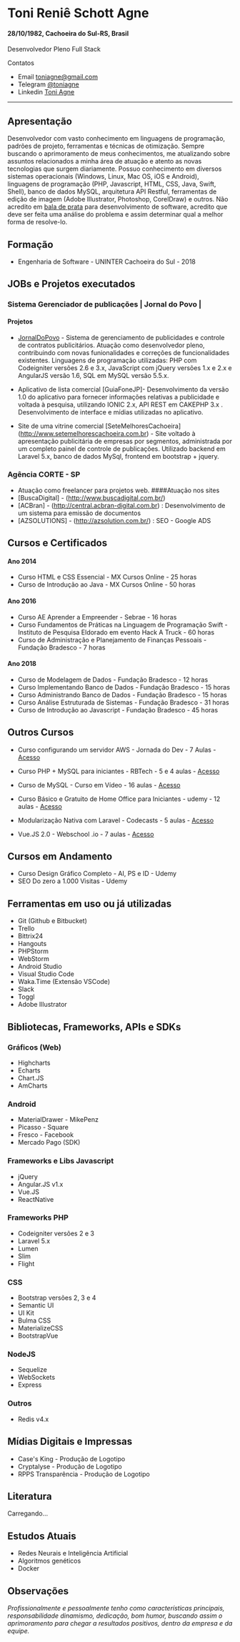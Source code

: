 # Toni Reniê Schott Agne
#### 28/10/1982, Cachoeira do Sul-RS, Brasil
Desenvolvedor Pleno Full Stack 

Contatos
- Email [toniagne@gmail.com](mailto:toniagne@gmail.com)
- Telegram [@toniagne](https://t.me/toniagne)
- Linkedin [Toni Agne](www.linkedin.com/in/toniagne)

---

## Apresentação

Desenvolvedor com vasto conhecimento em linguagens de programação, padrões de projeto, ferramentas e técnicas de otimização. Sempre buscando o aprimoramento de meus conhecimentos, me atualizando sobre assuntos relacionados a minha área de atuação e atento as novas tecnologias que surgem diariamente. Possuo conhecimento em diversos sistemas operacionais (Windows, Linux, Mac OS, iOS e Android), linguagens de programação (PHP, Javascript, HTML, CSS, Java, Swift, Shell), banco de dados MySQL, arquitetura API Restful,  ferramentas de edição de imagem (Adobe Illustrator, Photoshop, CorelDraw) e outros. Não acredito em [bala de prata](https://iopub.org/n%C3%A3o-h%C3%A1-bala-de-prata-para-o-desenvolvimento-de-software-5c6e73ecd28c) para desenvolvimento de software, acredito que deve ser feita uma análise do problema e assim determinar qual a melhor forma de resolve-lo.

## Formação

- Engenharia de Software - UNINTER Cachoeira do Sul - 2018

## JOBs e Projetos executados

### Sistema Gerenciador de publicações | Jornal do Povo |
#### Projetos
  - [JornalDoPovo](http://www.jornaldopovo.com.br) - Sistema de gerenciamento de publicidades e controle de contratos publicitários. Atuação como desenvolvedor pleno, contribuindo com novas funionalidades e correções de funcionalidades existentes. Linguagens de programação utilizadas: PHP com Codeigniter versões 2.6 e 3.x, JavaScript com jQuery versões 1.x e 2.x e AngularJS versão 1.6, SQL em MySQL versão 5.5.x. 
 
- Aplicativo de lista comercial [GuiaFoneJP]- Desenvolvimento da versão 1.0 do aplicativo para fornecer informações relativas a publicidade e voltada à pesquisa, utilizando IONIC 2.x, API REST em CAKEPHP 3.x . Desenvolvimento de interface e mídias utilizadas no aplicativo.

- Site de uma vitrine comercial [SeteMelhoresCachoeira] (http://www.setemelhorescachoeira.com.br) - Site voltado à apresentação publicitária de empresas por segmentos, administrada por um completo painel de controle de publicações. Utilizado backend em Laravel 5.x, banco de dados MySql, frontend em bootstrap + jquery.

### Agência CORTE - SP
- Atuação como freelancer para projetos web. 
####Atuação nos sites 
- [BuscaDigital] - (http://www.buscadigital.com.br/)
- [ACBran] - (http://central.acbran-digital.com.br) : Desenvolvimento de um sistema para emissão de documentos
- [AZSOLUTIONS] - (http://azsolution.com.br/) : SEO - Google ADS 
## Cursos e Certificados

#### Ano 2014
- Curso HTML e CSS Essencial - MX Cursos Online - 25 horas
- Curso de Introdução ao Java - MX Cursos Online - 50 horas
#### Ano 2016
- Curso AE Aprender a Empreender - Sebrae - 16 horas
- Curso Fundamentos de Práticas na Linguagem de Programação Swift - Instituto de Pesquisa Eldorado em evento Hack A Truck - 60 horas
- Curso de Administração e Planejamento de Finanças Pessoais - Fundação Bradesco - 7 horas
#### Ano 2018
- Curso de Modelagem de Dados - Fundação Bradesco - 12 horas
- Curso Implementando Banco de Dados - Fundação Bradesco - 15 horas
- Curso Administrando Banco de Dados - Fundação Bradesco - 15 horas
- Curso Análise Estruturada de Sistemas - Fundação Bradesco - 31 horas
- Curso de Introdução ao Javascript - Fundação Bradesco - 45 horas

## Outros Cursos

- Curso configurando um servidor AWS - Jornada do Dev - 7 Aulas - [Acesso](https://jornadadodev.com.br/cursos/curso-configurando-um-servidor-aws)
- Curso PHP + MySQL para iniciantes - RBTech - 5 e 4 aulas - [Acesso](http://dev.rbtech.info/curso-de-php-mysql-para-iniciantes-aula-1/)

- Curso de MySQL - Curso em Vídeo - 16 aulas - [Acesso](https://www.cursoemvideo.com/course/curso-banco-dados-mysql/)
- Curso Básico e Gratuito de Home Office para Iniciantes - udemy - 12 aulas - [Acesso](https://www.udemy.com/curso-basico-e-gratuito-de-home-office/)
- Modularização Nativa com Laravel - Codecasts - 5 aulas - [Acesso](https://www.youtube.com/playlist?list=PLy5T05I_eQYOhdPaE1lO512Bhaqh-RkdV)
- Vue.JS 2.0 - Webschool .io - 7 aulas - [Acesso](https://www.youtube.com/playlist?list=PL77JVjKTJT2hpxOjdD6VDc1JDXAKs08z5)

## Cursos em Andamento

- Curso Design Gráfico Completo - AI, PS e ID - Udemy
- SEO Do zero a 1.000 Visitas - Udemy

## Ferramentas em uso ou já utilizadas
- Git (Github e Bitbucket)
- Trello 
- Bittrix24
- Hangouts
- PHPStorm
- WebStorm
- Android Studio
- Visual Studio Code
- Waka.Time (Extensão VSCode)
- Slack
- Toggl
- Adobe Illustrator 

## Bibliotecas, Frameworks, APIs e SDKs

### Gráficos (Web)
  - Highcharts
  - Echarts
  - Chart.JS
  - AmCharts
### Android
  - MaterialDrawer - MikePenz
  - Picasso - Square
  - Fresco - Facebook
  - Mercado Pago (SDK)
### Frameworks e Libs Javascript
  - jQuery
  - Angular.JS v1.x
  - Vue.JS
  - ReactNative
### Frameworks PHP
  - Codeigniter versões 2 e 3
  - Laravel 5.x 
  - Lumen 
  - Slim 
  - Flight 
### CSS
  - Bootstrap versões 2, 3 e 4
  - Semantic UI
  - UI Kit
  - Bulma CSS
  - MaterializeCSS
  - BootstrapVue
### NodeJS
  - Sequelize
  - WebSockets
  - Express

### Outros
  - Redis v4.x

## Mídias Digitais e Impressas

  - Case's King - Produção de Logotipo 
  - Cryptalyse - Produção de Logotipo
  - RPPS Transparência - Produção de Logotipo

## Literatura
  Carregando...

## Estudos Atuais

  - Redes Neurais e Inteligência Artificial 
  - Algoritmos genéticos
  - Docker

## Observações

  *Profissionalmente e pessoalmente tenho como características principais, responsabilidade dinamismo, dedicação, bom humor, buscando assim o aprimoramento para chegar a resultados positivos, dentro da empresa e da equipe.*
